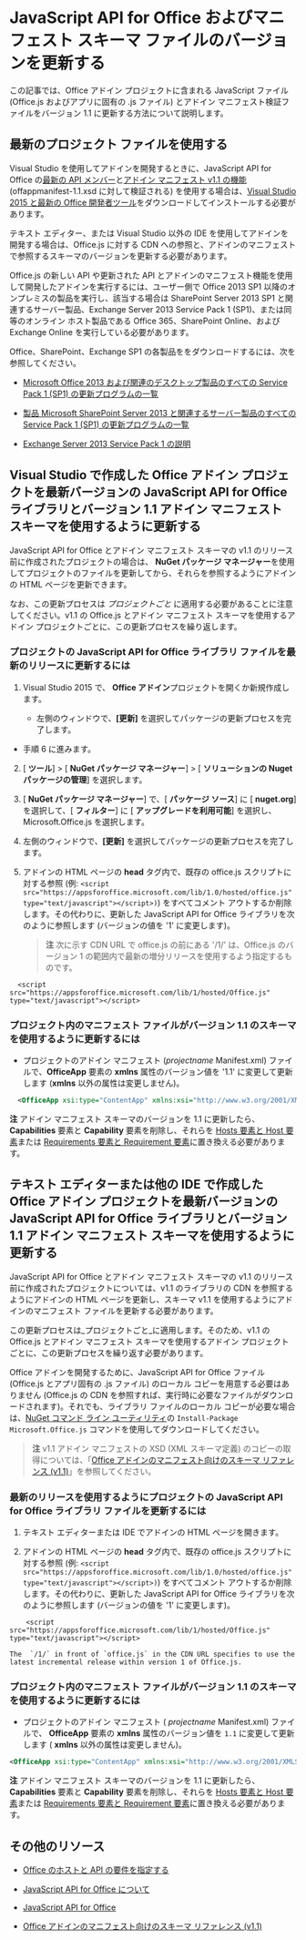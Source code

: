 
# JavaScript API for Office およびマニフェスト スキーマ ファイルのバージョンを更新する



この記事では、Office アドイン プロジェクトに含まれる JavaScript ファイル (Office.js およびアプリに固有の .js ファイル) とアドイン マニフェスト検証ファイルをバージョン 1.1 に更新する方法について説明します。

## 最新のプロジェクト ファイルを使用する

Visual Studio を使用してアドインを開発するときに、JavaScript API for Office の[最新の API メンバー](../../reference/what's-changed-in-the-javascript-api-for-office.md)と[アドイン マニフェスト v1.1 の機能](../../docs/overview/add-in-manifests.md) (offappmanifest-1.1.xsd に対して検証される) を使用する場合は、[Visual Studio 2015 と最新の Office 開発者ツール](https://www.visualstudio.com/features/office-tools-vs)をダウンロードしてインストールする必要があります。

テキスト エディター、または Visual Studio 以外の IDE を使用してアドインを開発する場合は、Office.js に対する CDN への参照と、アドインのマニフェストで参照するスキーマのバージョンを更新する必要があります。

Office.js の新しい API や更新された API とアドインのマニフェスト機能を使用して開発したアドインを実行するには、ユーザー側で Office 2013 SP1 以降のオンプレミスの製品を実行し、該当する場合は SharePoint Server 2013 SP1 と関連するサーバー製品、Exchange Server 2013 Service Pack 1 (SP1)、または同等のオンライン ホスト製品である Office 365、SharePoint Online、および Exchange Online を実行している必要があります。

Office、SharePoint、Exchange SP1 の各製品ををダウンロードするには、次を参照してください。


- [Microsoft Office 2013 および関連のデスクトップ製品のすべての Service Pack 1 (SP1) の更新プログラムの一覧](http://support.microsoft.com/kb/2850036)
    
- [製品 Microsoft SharePoint Server 2013 と関連するサーバー製品のすべての Service Pack 1 (SP1) の更新プログラムの一覧](http://support.microsoft.com/kb/2850035)
    
- [Exchange Server 2013 Service Pack 1 の説明](http://support.microsoft.com/kb/2926248)
    

## Visual Studio で作成した Office アドイン プロジェクトを最新バージョンの JavaScript API for Office ライブラリとバージョン 1.1 アドイン マニフェスト スキーマを使用するように更新する


JavaScript API for Office とアドイン マニフェスト スキーマの v1.1 のリリース前に作成されたプロジェクトの場合は、 **NuGet パッケージ マネージャー**を使用してプロジェクトのファイルを更新してから、それらを参照するようにアドインの HTML ページを更新できます。 

なお、この更新プロセスは _プロジェクトごと_ に適用する必要があることに注意してください。v1.1 の Office.js とアドイン マニフェスト スキーマを使用するアドイン プロジェクトごとに、この更新プロセスを繰り返します。




### プロジェクトの JavaScript API for Office ライブラリ ファイルを最新のリリースに更新するには


1. Visual Studio 2015 で、 **Office アドイン**プロジェクトを開くか新規作成します。
    
      - 左側のウィンドウで、**[更新]** を選択してパッケージの更新プロセスを完了します。
    
  - 手順 6 に進みます。
    
2. [ **ツール**]  >  [ **NuGet パッケージ マネージャー**]  >  [ **ソリューションの Nuget パッケージの管理**] を選択します。
    
3. [ **NuGet パッケージ マネージャー**] で、[ **パッケージ ソース**] に [ **nuget.org**] を選択して、[ **フィルター**] に [ **アップグレードを利用可能**] を選択し、Microsoft.Office.js を選択します。
    
4. 左側のウィンドウで、**[更新]** を選択してパッケージの更新プロセスを完了します。
    
5. アドインの HTML ページの **head** タグ内で、既存の office.js スクリプトに対する参照 (例: `<script src="https://appsforoffice.microsoft.com/lib/1.0/hosted/office.js" type="text/javascript"></script>)`) をすべてコメント アウトするか削除します。その代わりに、更新した JavaScript API for Office ライブラリを次のように参照します (バージョンの値を '1' に変更します)。 

   >**注** 次に示す CDN URL で office.js の前にある '/1/' は、Office.js のバージョン 1 の範囲内で最新の増分リリースを使用するよう指定するものです。
    
```
  <script src="https://appsforoffice.microsoft.com/lib/1/hosted/Office.js" type="text/javascript"></script>
```


### プロジェクト内のマニフェスト ファイルがバージョン 1.1 のスキーマを使用するように更新するには


- プロジェクトのアドイン マニフェスト (_projectname_ Manifest.xml) ファイルで、**OfficeApp** 要素の **xmlns** 属性のバージョン値を '1.1' に変更して更新します (**xmlns** 以外の属性は変更しません)。
    
```XML
  <OfficeApp xsi:type="ContentApp" xmlns:xsi="http://www.w3.org/2001/XMLSchema-instance" xmlns="http://schemas.microsoft.com/office/appforoffice/1.1" >
```


>
  **注** アドイン マニフェスト スキーマのバージョンを 1.1 に更新したら、**Capabilities** 要素と **Capability** 要素を削除し、それらを [Hosts 要素と Host 要素](http://msdn.microsoft.com/library/cff9fbdf-a530-4f6e-91ca-81bcacd90dcd%28Office.15%29.aspx)または [Requirements 要素と Requirement 要素](../../docs/overview/specify-office-hosts-and-api-requirements.md)に置き換える必要があります。

## テキスト エディターまたは他の IDE で作成した Office アドイン プロジェクトを最新バージョンの JavaScript API for Office ライブラリとバージョン 1.1 アドイン マニフェスト スキーマを使用するように更新する


JavaScript API for Office とアドイン マニフェスト スキーマの v1.1 のリリース前に作成されたプロジェクトについては、v1.1 のライブラリの CDN を参照するようにアドインの HTML ページを更新し、スキーマ v1.1 を使用するようにアドインのマニフェスト ファイルを更新する必要があります。 

この更新プロセスは_プロジェクトごと_に適用します。そのため、v1.1 の Office.js とアドイン マニフェスト スキーマを使用するアドイン プロジェクトごとに、この更新プロセスを繰り返す必要があります。

Office アドインを開発するために、JavaScript API for Office ファイル (Office.js とアプリ固有の .js ファイル) のローカル コピーを用意する必要はありません (Office.js の CDN を参照すれば、実行時に必要なファイルがダウンロードされます)。それでも、ライブラリ ファイルのローカル コピーが必要な場合は、[NuGet コマンド ライン ユーティリティ](http://docs.nuget.org/consume/installing-nuget)の `Install-Package Microsoft.Office.js` コマンドを使用してダウンロードしてください。

 > **注** v1.1 アドイン マニフェストの XSD (XML スキーマ定義) のコピーの取得については、「[Office アドインのマニフェスト向けのスキーマ リファレンス (v1.1)](../overview/add-in-manifests.md)」を参照してください。


### 最新のリリースを使用するようにプロジェクトの JavaScript API for Office ライブラリ ファイルを更新するには


1. テキスト エディターまたは IDE でアドインの HTML ページを開きます。
    
2. アドインの HTML ページの **head** タグ内で、既存の office.js スクリプトに対する参照 (例: `<script src="https://appsforoffice.microsoft.com/lib/1.0/hosted/office.js" type="text/javascript"></script>)`) をすべてコメント アウトするか削除します。その代わりに、更新した JavaScript API for Office ライブラリを次のように参照します (バージョンの値を '1' に変更します)。
    
```
    <script src="https://appsforoffice.microsoft.com/lib/1/hosted/Office.js" type="text/javascript"></script>
```


    The  `/1/` in front of `office.js` in the CDN URL specifies to use the latest incremental release within version 1 of Office.js.
    

### プロジェクト内のマニフェスト ファイルがバージョン 1.1 のスキーマを使用するように更新するには


- プロジェクトのアドイン マニフェスト ( _projectname_ Manifest.xml) ファイルで、 **OfficeApp** 要素の **xmlns** 属性のバージョン値を `1.1` に変更して更新します ( **xmlns** 以外の属性は変更しません)。
    
```XML
<OfficeApp xsi:type="ContentApp" xmlns:xsi="http://www.w3.org/2001/XMLSchema-instance" xmlns="http://schemas.microsoft.com/office/appforoffice/1.1" >
```

>
  **注** アドイン マニフェスト スキーマのバージョンを 1.1 に更新したら、**Capabilities** 要素と **Capability** 要素を削除し、それらを [Hosts 要素と Host 要素](http://msdn.microsoft.com/library/cff9fbdf-a530-4f6e-91ca-81bcacd90dcd%28Office.15%29.aspx)または [Requirements 要素と Requirement 要素](../../docs/overview/specify-office-hosts-and-api-requirements.md)に置き換える必要があります。
    

## その他のリソース



- [Office のホストと API の要件を指定する](../../docs/overview/specify-office-hosts-and-api-requirements.md)
    
- [JavaScript API for Office について](../../docs/develop/understanding-the-javascript-api-for-office.md)
    
- [JavaScript API for Office](../../reference/javascript-api-for-office.md)
    
- [Office アドインのマニフェスト向けのスキーマ リファレンス (v1.1)](../overview/add-in-manifests.md)
    
